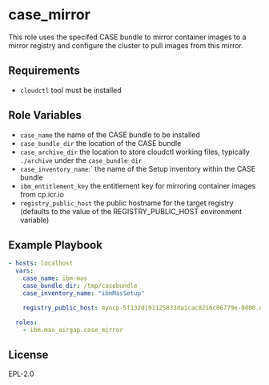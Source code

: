 case_mirror
===========
This role uses the specifed CASE bundle to mirror container images to a mirror registry and configure the cluster to pull images from this mirror.


Requirements
------------
- `cloudctl` tool must be installed


Role Variables
--------------

- `case_name` the name of the CASE bundle to be installed
- `case_bundle_dir` the location of the CASE bundle
- `case_archive_dir` the location to store cloudctl working files, typically `./archive` under the `case_bundle_dir`
- `case_inventory_name`:` the name of the Setup inventory within the CASE bundle
- `ibm_entitlement_key` the entitlement key for mirroring container images from cp.icr.io
- `registry_public_host` the public hostname for the target registry (defaults to the value of the REGISTRY_PUBLIC_HOST environment variable)


Example Playbook
----------------

```yaml
- hosts: localhost
  vars:
    case_name: ibm-mas
    case_bundle_dir: /tmp/casebundle
    case_inventory_name: "ibmMasSetup"

    registry_public_host: myocp-5f1320191125833da1cac8216c06779e-0000.us-south.containers.appdomain.cloud:32500

  roles:
    - ibm.mas_airgap.case_mirror
```


License
-------

EPL-2.0
